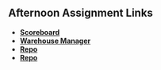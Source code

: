 ## Afternoon Assignment Links

* **[Scoreboard](https://github.com/ScottWallin/scoreboard)**
* **[Warehouse Manager](https://github.com/ScottWallin/warehouse_manager)**
* **[Repo](https://github.com/ScottWallin/<ASSIGNMENT_REPO>)**
* **[Repo](https://github.com/ScottWallin/<ASSIGNMENT_REPO>)**
